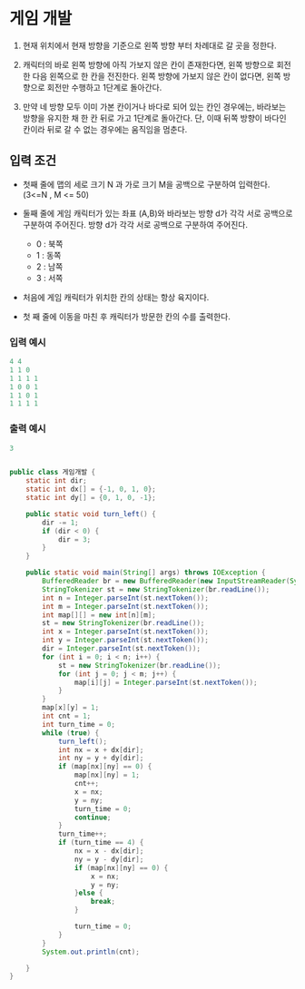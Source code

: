 # 게임 개발

1. 현재 위치에서 현재 방향을 기준으로 왼쪽 방향 부터 차례대로 갈 곳을 정한다.

2. 캐릭터의 바로 왼쪽 방향에 아직 가보지 않은 칸이 존재한다면, 왼쪽 방향으로 회전한 다음
왼쪽으로 한 칸을 전진한다. 왼쪽 방향에 가보지 않은 칸이 없다면, 왼쪽 방향으로 회전만 수행하고 1단계로 돌아간다.
3. 만약 네 방향 모두 이미 가본 칸이거나 바다로 되어 있는 칸인 경우에는, 바라보는 방향을 유지한 채 한 칸 뒤로 가고
1단계로 돌아간다. 단, 이때 뒤쪽 방향이 바다인 칸이라 뒤로 갈 수 없는 경우에는 움직임을 멈춘다.

## 입력 조건
- 첫째 줄에 맵의 세로 크기 N 과 가로 크기 M을 공백으로 구분하여 입력한다. (3<=N , M <= 50) 
- 둘째 줄에 게임 캐릭터가 있는 좌표 (A,B)와 바라보는 방향 d가 각각 서로 공백으로 구분하여 주어진다.
방향 d가 각각 서로 공백으로 구분하여 주어진다.
    - 0 : 북쪽
    - 1 : 동쪽
    - 2 : 남쪽
    - 3 : 서쪽

- 처음에 게임 캐릭터가 위치한 칸의 상태는 항상 육지이다.
- 첫 째 줄에 이동을 마친 후 캐릭터가 방문한 칸의 수를 출력한다.


### 입력 예시

```java
4 4
1 1 0
1 1 1 1
1 0 0 1
1 1 0 1
1 1 1 1
```

### 출력 예시
```java
3
```

```java

public class 게임개발 {
    static int dir;
    static int dx[] = {-1, 0, 1, 0};
    static int dy[] = {0, 1, 0, -1};

    public static void turn_left() {
        dir -= 1;
        if (dir < 0) {
            dir = 3;
        }
    }

    public static void main(String[] args) throws IOException {
        BufferedReader br = new BufferedReader(new InputStreamReader(System.in));
        StringTokenizer st = new StringTokenizer(br.readLine());
        int n = Integer.parseInt(st.nextToken());
        int m = Integer.parseInt(st.nextToken());
        int map[][] = new int[n][m];
        st = new StringTokenizer(br.readLine());
        int x = Integer.parseInt(st.nextToken());
        int y = Integer.parseInt(st.nextToken());
        dir = Integer.parseInt(st.nextToken());
        for (int i = 0; i < n; i++) {
            st = new StringTokenizer(br.readLine());
            for (int j = 0; j < m; j++) {
                map[i][j] = Integer.parseInt(st.nextToken());
            }
        }
        map[x][y] = 1;
        int cnt = 1;
        int turn_time = 0;
        while (true) {
            turn_left();
            int nx = x + dx[dir];
            int ny = y + dy[dir];
            if (map[nx][ny] == 0) {
                map[nx][ny] = 1;
                cnt++;
                x = nx;
                y = ny;
                turn_time = 0;
                continue;
            }
            turn_time++;
            if (turn_time == 4) {
                nx = x - dx[dir];
                ny = y - dy[dir];
                if (map[nx][ny] == 0) {
                    x = nx;
                    y = ny;
                }else {
                    break;
                }

                turn_time = 0;
            }
        }
        System.out.println(cnt);

    }
}

```